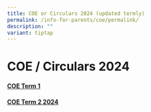 ```yaml
---
title: COE or Circulars 2024 (updated termly)
permalink: /info-for-parents/coe/permalink/
description: ""
variant: tiptap
---
```

<h1>COE / Circulars 2024</h1>
<h4><a href="/files/COE/2024_COE_Term_1___For_Parents.pdf" rel="noopener noreferrer nofollow" target="_blank">COE Term 1 </a></h4>
<h4><a href="/files/COE/2024_COE_Term_1___For_Parents.pdf" rel="noopener noreferrer nofollow" target="_blank">COE Term 2 2024</a></h4>
<p></p>
<p></p>
<p></p>